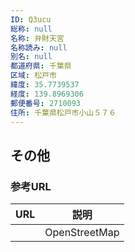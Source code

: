 ```yaml
---
ID: Q3ucu
総称: null
名称: 弁財天宮
名称読み: null
別名: null
都道府県: 千葉県
区域: 松戸市
緯度: 35.7739537
経度: 139.8969306
郵便番号: 2710093
住所: 千葉県松戸市小山５７６
---
```


## その他

### 参考URL

| URL | 説明          |
| --- | ------------- |
|     | OpenStreetMap |
